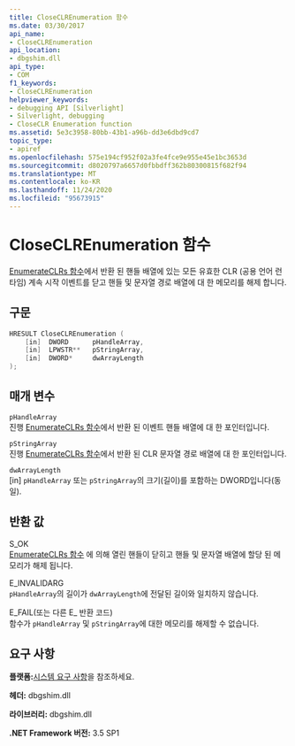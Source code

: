```yaml
---
title: CloseCLREnumeration 함수
ms.date: 03/30/2017
api_name:
- CloseCLREnumeration
api_location:
- dbgshim.dll
api_type:
- COM
f1_keywords:
- CloseCLREnumeration
helpviewer_keywords:
- debugging API [Silverlight]
- Silverlight, debugging
- CloseCLR Enumeration function
ms.assetid: 5e3c3958-80bb-43b1-a96b-dd3e6dbd9cd7
topic_type:
- apiref
ms.openlocfilehash: 575e194cf952f02a3fe4fce9e955e45e1bc3653d
ms.sourcegitcommit: d8020797a6657d0fbbdff362b80300815f682f94
ms.translationtype: MT
ms.contentlocale: ko-KR
ms.lasthandoff: 11/24/2020
ms.locfileid: "95673915"
---
```

# <a name="closeclrenumeration-function"></a>CloseCLREnumeration 함수

[EnumerateCLRs 함수](enumerateclrs-function.md)에서 반환 된 핸들 배열에 있는 모든 유효한 CLR (공용 언어 런타임) 계속 시작 이벤트를 닫고 핸들 및 문자열 경로 배열에 대 한 메모리를 해제 합니다.  
  
## <a name="syntax"></a>구문  
  
```cpp  
HRESULT CloseCLREnumeration (  
    [in]  DWORD      pHandleArray,  
    [in]  LPWSTR**   pStringArray,  
    [in]  DWORD*     dwArrayLength  
);  
```  
  
## <a name="parameters"></a>매개 변수  

 `pHandleArray`  
 진행 [EnumerateCLRs 함수](enumerateclrs-function.md)에서 반환 된 이벤트 핸들 배열에 대 한 포인터입니다.  
  
 `pStringArray`  
 진행 [EnumerateCLRs 함수](enumerateclrs-function.md)에서 반환 된 CLR 문자열 경로 배열에 대 한 포인터입니다.  
  
 `dwArrayLength`  
 [in] `pHandleArray` 또는 `pStringArray`의 크기(길이)를 포함하는 DWORD입니다(동일).  
  
## <a name="return-value"></a>반환 값  

 S_OK  
 [EnumerateCLRs 함수](enumerateclrs-function.md) 에 의해 열린 핸들이 닫히고 핸들 및 문자열 배열에 할당 된 메모리가 해제 됩니다.  
  
 E_INVALIDARG  
 `pHandleArray`의 길이가 `dwArrayLength`에 전달된 길이와 일치하지 않습니다.  
  
 E_FAIL(또는 다른 E_ 반환 코드)  
 함수가 `pHandleArray` 및 `pStringArray`에 대한 메모리를 해제할 수 없습니다.  
  
## <a name="requirements"></a>요구 사항  

 **플랫폼:**[시스템 요구 사항](../../get-started/system-requirements.md)을 참조하세요.  
  
 **헤더:** dbgshim.dll  
  
 **라이브러리:** dbgshim.dll  
  
 **.NET Framework 버전:** 3.5 SP1
